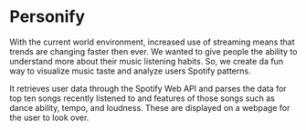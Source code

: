 # Personify

With the current world environment, increased use of streaming means that trends are changing faster then ever. We wanted to give people the ability to understand more about their music listening habits. So, we create da fun way to visualize music taste and analyze users Spotify patterns. 

It retrieves user data through the Spotify Web API and parses the data for top ten songs recently listened to and features of those songs such as dance ability, tempo, and loudness. These are displayed on a webpage for the user to look over.
